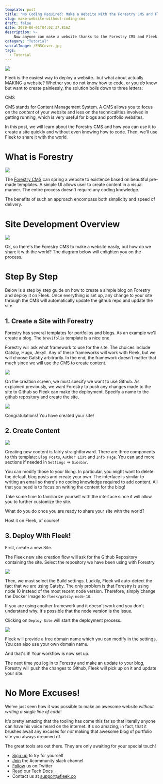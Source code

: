 ```yaml
---
template: post
title: "No Coding Required: Make a Website With the Forestry CMS and Fleek!"
slug: make-website-without-coding-cms
draft: false
date: 2020-06-01T04:02:37.816Z
description: >-
    Now anyone can make a website thanks to the Forestry CMS and Fleek's website hosting...no coding required!
category: "Tutorial"
socialImage: /ENSCover.jpg
tags:
  - Tutorial
---
```


![](./media/ENSCover.jpg)


Fleek is the easiest way to deploy a website...but what about actually MAKING a website? Whether you do not know how to code, or you *do* know but want to create painlessly, the solution boils down to three letters:

CMS

CMS stands for Content Management System. A CMS allows you to focus on the *content* of your website and less on the technicalities involved in getting running, which is very useful for blogs and portfolio websites.

In this post, we will learn about the Forestry CMS and how you can use it to create a site quickly and without even knowing how to code. Then, we'll use Fleek to share it with the world.

# What is Forestry
![](./media/cms/cms-meme.jpg)

The [Forestry CMS](https://forestry.io/) can spring a website to existence based on beautiful pre-made templates. A simple UI allows user to create content in a visual manner. The entire process doesn't require any coding knowledge.

The benefits of such an approach encompass both simplicity and speed of delivery.

# Site Development Overview

![](./media/cms/forestry-fleek-diagram.png)

Ok, so there's the Forestry CMS to make a website easily, but how do we share it with the world?
The diagram below will enlighten you on the process.

# Step By Step
Below is a step by step guide on how to create a simple blog on Forestry and deploy it on Fleek. Once everything is set up, any change to your site through the CMS will automatically update the github repo and update the site.

## 1. Create a Site with Forestry
Forestry has several templates for portfolios and blogs.
As an example we'll create a blog. The `brevifolia` template is a nice one.

Forestry will ask what framework to use for the site. The choices include Gatsby, Hugo, Jekyll. Any of these frameworks will work with Fleek, but we will choose Gatsby arbitrarily. In the end, the framework doesn't matter that much since we will use the CMS to create content.

![](./media/cms/template-select.png)

On the creation screen, we must specify we want to use Github. As explained previously, we want Forestry to push any changes made to the site to Github so Fleek can make the deployment. Specify a name to the github repository and create the site.

![](./media/cms/github-select.png)

Congratulations! You have created your site!

## 2. Create Content
![](./media/cms/content-create.png)

Creating new content is fairly straightforward. There are three components to this template: `Blog Posts`, `Author List` and `Info Page`. You can add more sections if needed in `Settings` => `Sidebar`.

You can modify those to your liking. In particular, you might want to delete the default blog posts and create your own. The interface is similar to writing an email so there's no coding knowledge required to add content. All that you need is to focus on writing the content for the blog!

Take some time to familiarize yourself with the interface since it will allow you to further customize the site.

What do you do once you are ready to share your site with the world?

Host it on Fleek, of course!

## 3. Deploy With Fleek!

First, create a new Site.

The Fleek new site creation flow will ask for the Github Repository containing the site. Select the repository we have been using with Forestry.

![](./media/cms/select-repo-fleek.png)

Then, we must select the Build settings. Luckily, Fleek wil auto-detect the fact that we are using Gatsby. The only problem is that Forestry is using node 10 instead of the most recent node version. Therefore, simply change the Docker Image to `fleek/gatsby:node-10`.

If you are using another framework and it doesn't work and you don't understand why. It's possible that the node version is the issue.

Clicking on `Deploy Site` will start the deployment process.

![](./media/cms/new-site.png)


Fleek will provide a free domain name which you can modify in the settings. You can also use your own domain name.

And that's it! Your workflow is now set up.

The next time you log in to Forestry and make an update to your blog, Forestry will push the changes to Github, Fleek will pick up on it and update your site.

# No More Excuses!
We've just seen how it was possible to make an awesome website *without writing a single line of code*!

It's pretty amazing that the tooling has come this far so that literally anyone can have his voice heard on the internet. It's so amazing, in fact, that it brushes await any excuses for *not* making that awesome blog of portfolio site you always dreamed of.

The great tools are out there. They are only awaiting for your special touch!


* [Sign up](https://app.fleek.co) to try for yourself
* [Join](https://join.slack.com/t/fleek-public/shared_invite/zt-bxna7y1d-PbVdut4rgHt5jM6Zjg9g9A) the #community slack channel
* [Follow](https://twitter.com/FleekHQ) us on Twitter
* [Read](https://docs.fleek.co/) our Tech Docs
* Contact us at support@fleek.co 

